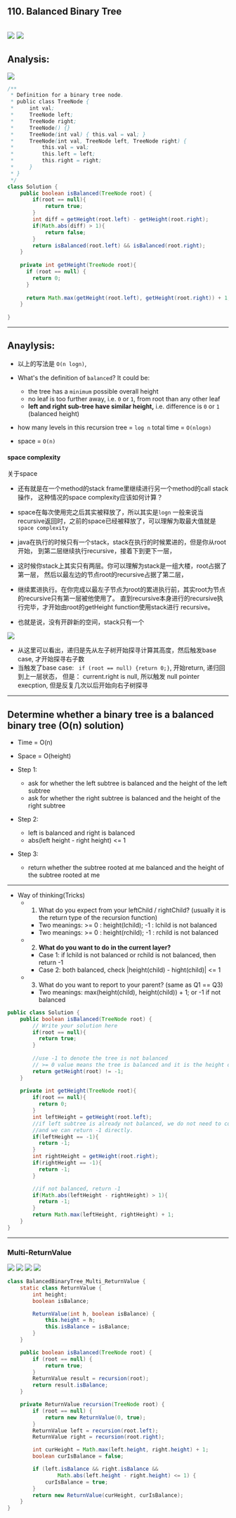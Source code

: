 ## 110. Balanced Binary Tree 
![](img/2022-12-24-16-51-32.png)
![](img/2022-12-24-16-51-44.png)
---


## Analysis:

![](img/2020-05-24-13-05-02.png)



```java
/**
 * Definition for a binary tree node.
 * public class TreeNode {
 *     int val;
 *     TreeNode left;
 *     TreeNode right;
 *     TreeNode() {}
 *     TreeNode(int val) { this.val = val; }
 *     TreeNode(int val, TreeNode left, TreeNode right) {
 *         this.val = val;
 *         this.left = left;
 *         this.right = right;
 *     }
 * }
 */
class Solution {
    public boolean isBalanced(TreeNode root) {
        if(root == null){
            return true;
        }
        int diff = getHeight(root.left) - getHeight(root.right);
        if(Math.abs(diff) > 1){
            return false;
        }
        return isBalanced(root.left) && isBalanced(root.right);
    }
    
    private int getHeight(TreeNode root){
      if (root == null) {
        return 0;
      }
      
      return Math.max(getHeight(root.left), getHeight(root.right)) + 1;
    }
    
}
```

---
## Anaylysis:

- 以上的写法是 `O(n logn)`, 
- What's the definition of `balanced`? It could be:
  - the tree has a `minimum` possible overall height
  - no leaf is too further away, i.e. `0` or `1`, from root than any other leaf
  - **left and right sub-tree have similar height,** i.e. difference is `0` or `1`
    (balanced height)

- how many levels in this recursion tree = `log n`
  total time = `O(nlogn)`
- space = `O(n)`



#### space complexity

关于space 

- 还有就是在一个method的stack frame里继续进行另一个method的call stack操作，
  这种情况的space complexity应该如何计算？

- space在每次使用完之后其实被释放了，所以其实是`logn`
  一般来说当recursive返回时，之前的space已经被释放了，可以理解为取最大值就是`space complexity`

- java在执行的时候只有一个stack，stack在执行的时候累进的，但是你从root开始，
  到第二层继续执行recursive，接着下到更下一层，

- 这时候你stack上其实只有两层。你可以理解为stack是一组大楼，root占据了第一层，
  然后以最左边的节点root的recursive占据了第二层，

- 继续累进执行。在你完成以最左子节点为root的累进执行前，其实root为节点的recursive只有第一层被他使用了。
  直到recursive本身进行的recursive执行完毕，才开始由root的getHeight function使用stack进行
  recursive。

- 也就是说，没有开辟新的空间，stack只有一个



![](img/2020-07-01-16-50-49.png)
- 从这里可以看出，递归是先从左子树开始探寻计算其高度，然后触发base case, 才开始探寻右子数
- 当触发了base case: ` if (root == null) {return 0;}`, 开始return, 递归回到上一层状态，
  但是： current.right is null, 所以触发 null pointer execption, 但是反复几次以后开始向右子树探寻


---

## Determine whether a binary tree is a balanced binary tree (O(n) solution)
- Time = O(n)
- Space = O(height)

- Step 1: 
  - ask for whether the left subtree is balanced and the height of the left subtree
  - ask for whether the right subtree is balanced and the height of the right subtree
- Step 2:
  - left is balanced and right is balanced
  - abs(left height - right height) <= 1
- Step 3:
  - return whether the subtree rooted at me balanced and the height of the subtree rooted at me
  
---

- Way of thinking(Tricks)
  - 1. What do you expect from your leftChild / rightChild? (usually it is the return type of the recursion function)
    - Two meanings: >= 0 : height(lchild); -1 : lchild is not balanced
    - Two meanings: >= 0 : height(rchild); -1 : rchild is not balanced
  - 2. **What do you want to do in the current layer?**
    - Case 1: if lchild is not balanced or rchild is not balanced, then return -1
    - Case 2: both balanced, check |height(child) - hight(child)| <= 1
  - 3. What do you want to report to your parent? (same as Q1 == Q3)
    - Two meanings: max(height(child), height(child)) + 1; or -1 if not balanced 



```java
public class Solution {
    public boolean isBalanced(TreeNode root) {
        // Write your solution here
        if(root == null){
          return true;
        }
        
        //use -1 to denote the tree is not balanced
        // >= 0 value means the tree is balanced and it is the height of the tree
        return getHeight(root) != -1;
    }
  
    private int getHeight(TreeNode root){
        if(root == null){
          return 0;
        }
        int leftHeight = getHeight(root.left);
        //if left subtree is already not balanced, we do not need to continue
        //and we can return -1 directly.
        if(leftHeight == -1){
          return -1;
        }
        int rightHeight = getHeight(root.right);
        if(rightHeight == -1){
          return -1;
        }

        //if not balanced, return -1
        if(Math.abs(leftHeight - rightHeight) > 1){
          return -1;
        }
        return Math.max(leftHeight, rightHeight) + 1;
    }
}
```

---

### Multi-ReturnValue

![](img/2022-12-24-21-40-10.png)
![](img/2022-12-24-21-41-00.png)
![](img/2022-12-24-21-41-29.png)
![](img/2022-12-24-21-41-44.png)

```java
class BalancedBinaryTree_Multi_ReturnValue {
    static class ReturnValue {
        int height;
        boolean isBalance;

        ReturnValue(int h, boolean isBalance) {
            this.height = h;
            this.isBalance = isBalance;
        }
    }

    public boolean isBalanced(TreeNode root) {
        if (root == null) {
            return true;
        }
        ReturnValue result = recursion(root);
        return result.isBalance;
    }

    private ReturnValue recursion(TreeNode root) {
        if (root == null) {
            return new ReturnValue(0, true);
        }
        ReturnValue left = recursion(root.left);
        ReturnValue right = recursion(root.right);

        int curHeight = Math.max(left.height, right.height) + 1;
        boolean curIsBalance = false;

        if (left.isBalance && right.isBalance &&
                Math.abs(left.height - right.height) <= 1) {
            curIsBalance = true;
        }
        return new ReturnValue(curHeight, curIsBalance);
    }
}
```
